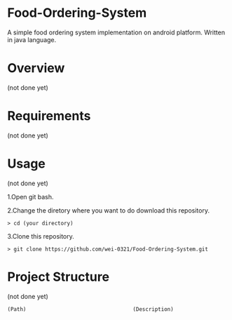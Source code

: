 # Food-Ordering-System
A simple food ordering system implementation on android platform. Written in java language.

# Overview 
(not done yet)

# Requirements 
(not done yet)

# Usage 
(not done yet)

1.Open git bash. 

2.Change the diretory where you want to do download this repository.
```
> cd (your directory)
```
3.Clone this repository. 
```
> git clone https://github.com/wei-0321/Food-Ordering-System.git
```


# Project Structure
(not done yet)

```
(Path)                                	(Description)




```
